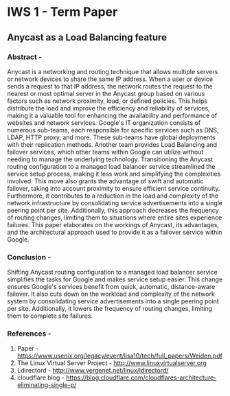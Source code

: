 # IWS 1 - Term Paper

## Anycast as a Load Balancing feature

### Abstract - 
Anycast is a networking and routing technique that allows multiple servers or network devices to share the same IP address. When a user or device sends a request to that IP address, the network routes the request to the nearest or most optimal server in the Anycast group based on various factors such as network proximity, load, or defined policies. This helps distribute the load and improve the efficiency and reliability of services, making it a valuable tool for enhancing the availability and performance of websites and network services. Google's IT organization consists of numerous sub-teams, each responsible for specific services such as DNS, LDAP, HTTP proxy, and more. These sub-teams have global deployments with their replication methods. Another team provides Load Balancing and failover services, which other teams within Google can utilize without needing to manage the underlying technology. Transitioning the Anycast routing configuration to a managed load balancer service streamlined the service setup process, making it less work and simplifying the complexities involved. This move also grants the advantage of swift and automatic failover, taking into account proximity to ensure efficient service continuity. Furthermore, it contributes to a reduction in the load and complexity of the network infrastructure by consolidating service advertisements into a single peering point per site. Additionally, this approach decreases the frequency of routing changes, limiting them to situations where entire sites experience failures. This paper elaborates on the workings of Anycast, its advantages, and the architectural approach used to provide it as a failover service within Google.

### Conclusion -
Shifting Anycast routing configuration to a managed load balancer service simplifies the tasks for Google and makes service setup easier. This change ensures Google's services benefit from quick, automatic, distance-aware failover. It also cuts down on the workload and complexity of the network system by consolidating service advertisements into a single peering point per site. Additionally, it lowers the frequency of routing changes, limiting them to complete site failures.

### References -
1. Paper - https://www.usenix.org/legacy/event/lisa10/tech/full_papers/Weiden.pdf
2. The Linux Virtual Server Project - http://www.linuxvirtualserver.org
3. Ldirectord - http://www.vergenet.net/linux/ldirectord/
4. cloudflare blog - https://blog.cloudflare.com/cloudflares-architecture-eliminating-single-p/
